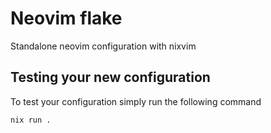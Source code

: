 # Neovim flake

Standalone neovim configuration with nixvim

## Testing your new configuration

To test your configuration simply run the following command

```
nix run .
```
